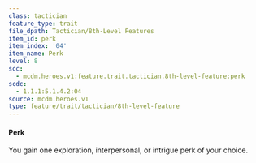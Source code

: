 ```yaml
---
class: tactician
feature_type: trait
file_dpath: Tactician/8th-Level Features
item_id: perk
item_index: '04'
item_name: Perk
level: 8
scc:
  - mcdm.heroes.v1:feature.trait.tactician.8th-level-feature:perk
scdc:
  - 1.1.1:5.1.4.2:04
source: mcdm.heroes.v1
type: feature/trait/tactician/8th-level-feature
---
```


#### Perk

You gain one exploration, interpersonal, or intrigue perk of your choice.
